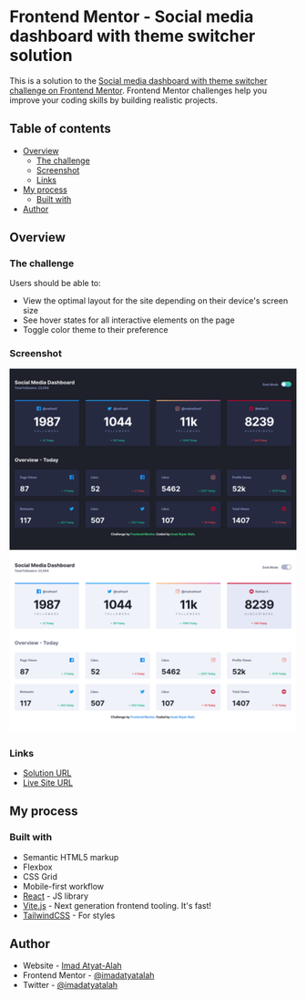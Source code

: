 # Frontend Mentor - Social media dashboard with theme switcher solution

This is a solution to the [Social media dashboard with theme switcher challenge on Frontend Mentor](https://www.frontendmentor.io/challenges/social-media-dashboard-with-theme-switcher-6oY8ozp_H). Frontend Mentor challenges help you improve your coding skills by building realistic projects.

## Table of contents

- [Overview](#overview)
  - [The challenge](#the-challenge)
  - [Screenshot](#screenshot)
  - [Links](#links)
- [My process](#my-process)
  - [Built with](#built-with)
- [Author](#author)

## Overview

### The challenge

Users should be able to:

- View the optimal layout for the site depending on their device's screen size
- See hover states for all interactive elements on the page
- Toggle color theme to their preference

### Screenshot

![](./screenshot-dark.png)
![](./screenshot-light.png)

### Links

- [Solution URL](https://www.frontendmentor.io/solutions/social-media-dashboard-with-theme-switcher-solution-l2tNsm_cI)
- [Live Site URL](https://social-media-dashboard-with-theme-switcher-imadatyatalah.netlify.app/)

## My process

### Built with

- Semantic HTML5 markup
- Flexbox
- CSS Grid
- Mobile-first workflow
- [React](https://reactjs.org/) - JS library
- [Vite.js](https://vitejs.dev/) - Next generation frontend tooling. It's fast!
- [TailwindCSS](https://tailwindcss.com/) - For styles

## Author

- Website - [Imad Atyat-Alah](https://imadatyatalah.vercel.app)
- Frontend Mentor - [@imadatyatalah](https://www.frontendmentor.io/profile/imadatyatalah)
- Twitter - [@imadatyatalah](https://www.twitter.com/ImadAtyat)
